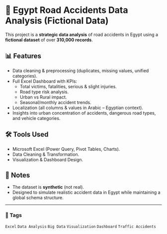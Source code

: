 # 🚦 Egypt Road Accidents Data Analysis (Fictional Data)

This project is a **strategic data analysis** of road accidents in Egypt using a **fictional dataset** of over **310,000 records**.

## 📊 Features
- Data cleaning & preprocessing (duplicates, missing values, unified categories).
- Full Excel Dashboard with KPIs:
  - Total victims, fatalities, serious & slight injuries.
  - Road type risk analysis.
  - Urban vs Rural impact.
  - Seasonal/monthly accident trends.
- Localization (all columns & values in Arabic – Egyptian context).
- Insights into urban concentration of accidents, dangerous road types, and vehicle categories.

## 🛠 Tools Used
- Microsoft Excel (Power Query, Pivot Tables, Charts).
- Data Cleaning & Transformation.
- Visualization & Dashboard Design.



## 📎 Notes
- The dataset is **synthetic** (not real).
- Designed to simulate realistic accident data in Egypt while maintaining a global schema structure.

---

### 📌 Tags
`Excel` `Data Analysis` `Big Data` `Visualization` `Dashboard` `Traffic Accidents`
